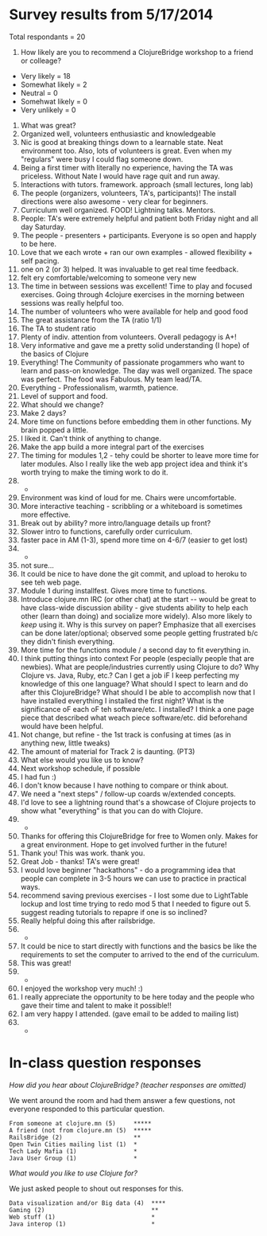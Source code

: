 # Survey results from 5/17/2014

Total respondants = 20

1. How likely are you to recommend a ClojureBridge workshop to a friend or colleage?
  * Very likely = 18
  * Somewhat likely = 2
  * Neutral = 0
  * Somehwat likely = 0
  * Very unlikely = 0
1. What was great?
  1. Organized well, volunteers enthusiastic and knowledgeable
  1. Nic is good at breaking things down to a learnable state. Neat environment too. Also, lots of volunteers is great. Even when my "regulars" were busy I could flag someone down.
  1. Being a first timer with literally no experience, having the TA was priceless. Without Nate I would have rage quit and run away.
  1. Interactions with tutors. framework. approach (small lectures, long lab)
  1. The people (organizers, volunteers, TA's, participants)! The install directions were also awesome - very clear for beginners.
  1. Curriculum well organized. FOOD! Lightning talks. Mentors.
  1. People: TA's were extremely helpful and patient both Friday night and all day Saturday.
  1. The people - presenters + participants. Everyone is so open and happly to be here.
  1. Love that we each wrote + ran our own examples - allowed flexibility + self pacing.
  1. one on 2 (or 3) helped. It was invaluable to get real time feedback.
  1. felt ery comfortable/welcoming to someone very new
  1. The time in between sessions was excellent! Time to play and focused exercises. Going through 4clojure exercises in the morning between sessions was really helpful too.
  1. The number of volunteers who were available for help and good food
  1. The great assistance from the TA (ratio 1/1)
  1. The TA to student ratio
  1. Plenty of indiv. attention from volunteers. Overall pedagogy is A+!
  1. Very informative and gave me a pretty solid understanding (I hope) of the basics of Clojure
  1. Everything! The Community of passionate progammers who want to learn and pass-on knowledge. The day was well organized. The space was perfect. The food was Fabulous. My team lead/TA.
  1. Everything - Professionalism, warmth, patience.
  1. Level of support and food.
1. What should we change?
  1. Make 2 days?
  1. More time on functions before embedding them in other functions. My brain popped a little.
  1. I liked it. Can't think of anything to change.
  1. Make the app build a more integral part of the exercises
  1. The timing for modules 1,2 - tehy could be shorter to leave more time for later modules. Also I really like the web app project idea and think it's worth trying to make the timing work to do it.
  1. -
  1. Environment was kind of loud for me. Chairs were uncomfortable.
  1. More interactive teaching - scribbling or a whiteboard is sometimes more effective.
  1. Break out by ability? more intro/language details up front?
  1. Slower intro to functions, carefully order curriculum.
  1. faster pace in AM (1-3), spend more time on 4-6/7 (easier to get lost)
  1. -
  1. not sure...
  1. It could be nice to have done the git commit, and upload to heroku to see teh web page.
  1. Module 1 during installfest. Gives more time to functions.
  1. Introduce clojure.mn IRC (or other chat) at the start -- would be great to have class-wide discussion ability - give students ability to help each other (learn than doing) and socialize more widely). Also more likely to *keep* using it. Why is this survey on paper? Emphasize that all exercises can be done later/optional; observed some people getting frustrated b/c they didn't finish everything.
  1. More time for the functions module / a second day to fit everything in.
  1. I think putting things into context For people (especially people that are newbies). What are people/industries currently using Clojure to do? Why Clojure vs. Java, Ruby, etc.? Can I get a job iF I keep perfecting my knowledge of this one language? What should I spect to learn and do after this ClojureBridge? What should I be able to accomplish now that I have installed everything I installed the first night? What is the significance oF each oF teh software/etc. I installed? I think a one page piece that described what weach piece software/etc. did beforehand would have been helpful.
  1. Not change, but refine - the 1st track is confusing at times (as in anything new, little tweaks)
  1. The amount of material for Track 2 is daunting. (PT3)
1. What else would you like us to know?
  1. Next workshop schedule, if possible
  1. I had fun :)
  1. I don't know because I have nothing to compare or think about.
  1. We need a "next steps" / follow-up coards w/extended concepts.
  1. I'd love to see a lightning round that's a showcase of Clojure projects to show what "everything" is that you can do with Clojure.
  1. -
  1. Thanks for offering this ClojureBridge for free to Women only. Makes for a great environment. Hope to get involved further in the future!
  1. Thank you! This was work. thank you.
  1. Great Job - thanks! TA's were great!
  1. I would love beginner "hackathons" - do a programming idea that people can complete in 3-5 hours we can use to practice in practical ways.
  1. recommend saving previous exercises - I lost some due to LightTable lockup and lost time trying to redo mod 5 that I needed to figure out 5. suggest reading tutorials to repapre if one is so inclined?  
  1. Really helpful doing this after railsbridge.
  1. -
  1. It could be nice to start directly with functions and the basics be like the requirements to set the computer to arrived to the end of the curriculum.
  1. This was great!
  1. -
  1. I enjoyed the workshop very much! :)
  1. I really appreciate the opportunity to be here today and the people who gave their time and talent to make it possible!!
  1. I am very happy I attended. (gave email to be added to mailing list)
  1. -

# In-class question responses

*How did you hear about ClojureBridge? (teacher responses are omitted)*

We went around the room and had them answer a few questions, not everyone responded to this particular question.
```
From someone at clojure.mn (5)     *****
A friend (not from clojure.mn (5)  *****
RailsBridge (2)                    **
Open Twin Cities mailing list (1)  *
Tech Lady Mafia (1)                *
Java User Group (1)                *
```

*What would you like to use Clojure for?*

We just asked people to shout out responses for this.
```
Data visualization and/or Big data (4)  ****
Gaming (2)                              **
Web stuff (1)                           *
Java interop (1)                        *
```

